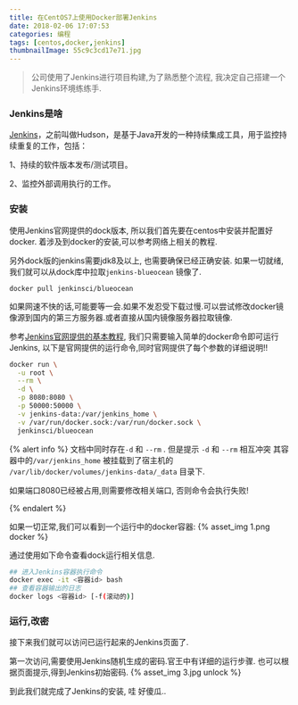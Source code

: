 ```yaml
---
title: 在CentOS7上使用Docker部署Jenkins
date: 2018-02-06 17:07:53
categories: 编程
tags: [centos,docker,jenkins]
thumbnailImage: 55c9c3cd17e71.jpg
---
```


> 公司使用了Jenkins进行项目构建,为了熟悉整个流程, 我决定自己搭建一个Jenkins环境练练手.

### Jenkins是啥

[Jenkins](http://baike.sogou.com/v51626369.htm?fromTitle=Jenkins)，之前叫做Hudson，是基于Java开发的一种持续集成工具，用于监控持续重复的工作，包括：

1、持续的软件版本发布/测试项目。

2、监控外部调用执行的工作。

<!-- more -->

### 安装
使用Jenkins官网提供的dock版本, 所以我们首先要在centos中安装并配置好docker.
着涉及到docker的安装,可以参考网络上相关的教程.

另外dock版的jenkins需要jdk8及以上, 也需要确保已经正确安装.
如果一切就绪,我们就可以从dock库中拉取`jenkins-blueocean` 镜像了.

```
docker pull jenkinsci/blueocean
```
如果网速不快的话,可能要等一会.如果不发忍受下载过慢.可以尝试修改docker镜像源到国内的第三方服务器.或者直接从国内镜像服务器拉取镜像.

参考[Jenkins官网提供的基本教程](https://jenkins.io/doc/book/installing/), 我们只需要输入简单的docker命令即可运行Jenkins, 以下是官网提供的运行命令,同时官网提供了每个参数的详细说明!!
```bash
docker run \
  -u root \
  --rm \
  -d \
  -p 8080:8080 \
  -p 50000:50000 \
  -v jenkins-data:/var/jenkins_home \
  -v /var/run/docker.sock:/var/run/docker.sock \
  jenkinsci/blueocean
```

{% alert info %}
文档中同时存在`-d` 和 `--rm` . 但是提示 `-d` 和 `--rm` 相互冲突 
其容器中的`/var/jenkins_home` 被挂载到了宿主机的 `/var/lib/docker/volumes/jenkins-data/_data` 目录下.

如果端口8080已经被占用,则需要修改相关端口, 否则命令会执行失败!

{% endalert %}

如果一切正常,我们可以看到一个运行中的docker容器:
{% asset_img 1.png docker %}

通过使用如下命令查看dock运行相关信息.
```bash
## 进入Jenkins容器执行命令
docker exec -it <容器id> bash
## 查看容器输出的日志
docker logs <容器id> [-f(滚动的)]
```

### 运行,改密

接下来我们就可以访问已运行起来的Jenkins页面了.

第一次访问,需要使用Jenkins随机生成的密码.官王中有详细的运行步骤. 也可以根据页面提示,得到Jenkins初始密码.
{% asset_img 3.jpg unlock %}

到此我们就完成了Jenkins的安装, 哇 好傻瓜..
